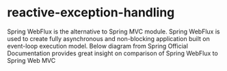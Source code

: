 # reactive-exception-handling

Spring WebFlux is the alternative to Spring MVC module. Spring WebFlux is used to create fully asynchronous and non-blocking application built on event-loop execution model. Below diagram from Spring Official Documentation provides great insight on comparison of Spring WebFlux to Spring Web MVC
